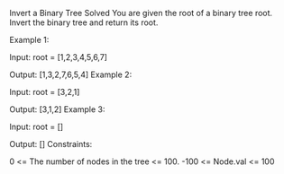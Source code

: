 Invert a Binary Tree
Solved 
You are given the root of a binary tree root. Invert the binary tree and return its root.

Example 1:



Input: root = [1,2,3,4,5,6,7]

Output: [1,3,2,7,6,5,4]
Example 2:



Input: root = [3,2,1]

Output: [3,1,2]
Example 3:

Input: root = []

Output: []
Constraints:

0 <= The number of nodes in the tree <= 100.
-100 <= Node.val <= 100

